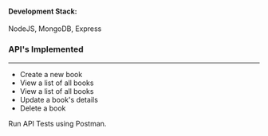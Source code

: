 #### Development Stack:
NodeJS, MongoDB, Express


### API's Implemented 
---
*   Create a new book 
*   View a list of all books
*   View a list of all books
*   Update a book's details
*   Delete a book


Run API Tests using Postman.
